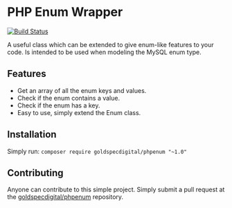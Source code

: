 # PHP Enum Wrapper

[![Build Status](https://travis-ci.org/goldspecdigital/phpenum.svg?branch=master)](https://travis-ci.org/goldspecdigital/phpenum)

A useful class which can be extended to give enum-like features to your code. Is intended to be used when modeling the MySQL enum type.

## Features
* Get an array of all the enum keys and values.
* Check if the enum contains a value.
* Check if the enum has a key.
* Easy to use, simply extend the Enum class.

## Installation
Simply run: `composer require goldspecdigital/phpenum "~1.0"`

## Contributing
Anyone can contribute to this simple project. Simply submit a pull request at the [goldspecdigital/phpenum](https://github.com/goldspecdigital/phpenum) repository.
